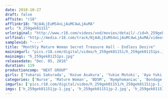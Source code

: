 ```yaml
---
date: 2018-10-27
draft: false
affsite: "r18"
afflinkr18: "NjA4LjEuMS4xLjAuMC4wLjAuMA"
url: "h_259gek01151"
urloriginal: "http://www.r18.com/videos/vod/movies/detail/-/id=h_259gek01151"
urlfinal: "http://media.r18.com/track/NjA4LjEuMS4xLjAuMC4wLjAuMA/videos/vod/movies/detail/-/id=h_259gek01151"
samplevid: "----"
title: "Monthly Mature Woman Secret Treasure Hall - Endless Desire"
mainimgurl: "pics.r18.com/digital/video/h_259gek01151/h_259gek01151ps.jpg"
mainimgs: "h_259gek01151ps.jpg"
releasedate: "Dec. 05, 2016"
duration: 119
productioncomp: "NEXT GROUP"
girls: ['Yukarai Sakurada', 'Kozue Asakura', 'Yukie Motoki', 'Aya Yuki', 'Rie Matsuura']
categories: ['Nurse', 'Mature Woman', 'BDSM', 'Nymphomaniac', 'Bondage', 'Compilation']
imgurls: ['pics.r18.com/digital/video/h_259gek01151/h_259gek01151jp-1.jpg', 'pics.r18.com/digital/video/h_259gek01151/h_259gek01151jp-2.jpg', 'pics.r18.com/digital/video/h_259gek01151/h_259gek01151jp-3.jpg', 'pics.r18.com/digital/video/h_259gek01151/h_259gek01151jp-4.jpg', 'pics.r18.com/digital/video/h_259gek01151/h_259gek01151jp-5.jpg', 'pics.r18.com/digital/video/h_259gek01151/h_259gek01151jp-6.jpg', 'pics.r18.com/digital/video/h_259gek01151/h_259gek01151jp-7.jpg', 'pics.r18.com/digital/video/h_259gek01151/h_259gek01151jp-8.jpg', 'pics.r18.com/digital/video/h_259gek01151/h_259gek01151jp-9.jpg', 'pics.r18.com/digital/video/h_259gek01151/h_259gek01151jp-10.jpg', 'pics.r18.com/digital/video/h_259gek01151/h_259gek01151jp-11.jpg', 'pics.r18.com/digital/video/h_259gek01151/h_259gek01151jp-12.jpg', 'pics.r18.com/digital/video/h_259gek01151/h_259gek01151jp-13.jpg', 'pics.r18.com/digital/video/h_259gek01151/h_259gek01151jp-14.jpg', 'pics.r18.com/digital/video/h_259gek01151/h_259gek01151jp-15.jpg', 'pics.r18.com/digital/video/h_259gek01151/h_259gek01151jp-16.jpg', 'pics.r18.com/digital/video/h_259gek01151/h_259gek01151jp-17.jpg', 'pics.r18.com/digital/video/h_259gek01151/h_259gek01151jp-18.jpg', 'pics.r18.com/digital/video/h_259gek01151/h_259gek01151jp-19.jpg', 'pics.r18.com/digital/video/h_259gek01151/h_259gek01151jp-20.jpg']
imgs: ['h_259gek01151jp-1.jpg', 'h_259gek01151jp-2.jpg', 'h_259gek01151jp-3.jpg', 'h_259gek01151jp-4.jpg', 'h_259gek01151jp-5.jpg', 'h_259gek01151jp-6.jpg', 'h_259gek01151jp-7.jpg', 'h_259gek01151jp-8.jpg', 'h_259gek01151jp-9.jpg', 'h_259gek01151jp-10.jpg', 'h_259gek01151jp-11.jpg', 'h_259gek01151jp-12.jpg', 'h_259gek01151jp-13.jpg', 'h_259gek01151jp-14.jpg', 'h_259gek01151jp-15.jpg', 'h_259gek01151jp-16.jpg', 'h_259gek01151jp-17.jpg', 'h_259gek01151jp-18.jpg', 'h_259gek01151jp-19.jpg', 'h_259gek01151jp-20.jpg']
---
```

